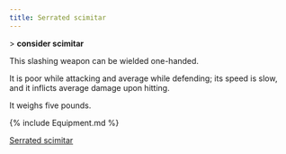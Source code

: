 ```yaml
---
title: Serrated scimitar
---
```


\> **consider scimitar**

This slashing weapon can be wielded one-handed.

It is poor while attacking and average while defending; its speed is
slow, and it inflicts average damage upon hitting.

It weighs five pounds.

{% include Equipment.md %}

[Serrated scimitar](Category:_Slashing_weapons "wikilink")